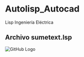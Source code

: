 # Autolisp_Autocad
Lisp Ingeniería Eléctrica

## Archivo sumetext.lsp
![GitHub Logo](https://image.ibb.co/eTmjEp/SUMTEX.jpg)


